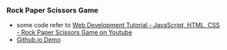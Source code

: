 ### Rock Paper Scissors Game
* some code refer to [Web Development Tutorial - JavaScript, HTML, CSS - Rock Paper Scissors Game on Youtube](https://www.youtube.com/watch?v=jaVNP3nIAv0)
* [Github.io Demo](https://yiting-github.github.io/Rock-Paper-Scissors)
